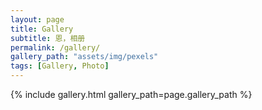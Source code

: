 ```yaml
---
layout: page
title: Gallery
subtitle: 恩，相册
permalink: /gallery/
gallery_path: "assets/img/pexels"
tags: [Gallery, Photo]
---
```


{% include gallery.html gallery_path=page.gallery_path %}
